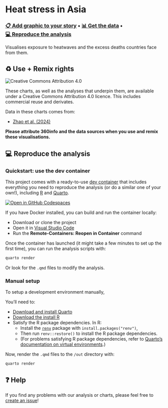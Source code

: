 

# Heat stress in Asia

### [📋 Add graphic to your story](https://heatwaves.360visuals.org/country-profiles?edshare) • [📊 Get the data](data) • [💻 Reproduce the analysis](#-reproduce-the-analysis)

Visualises exposure to heatwaves and the excess deaths countries face
from them.

## ♻️ Use + Remix rights

![[Creative Commons Attribution
4.0](https://creativecommons.org/licenses/by/4.0)](https://mirrors.creativecommons.org/presskit/buttons/80x15/png/by.png)

These charts, as well as the analyses that underpin them, are available
under a Creative Commons Attribution 4.0 licence. This includes
commercial reuse and derivates.

<!-- Do any of the data sources fall under a different licence? If so, describe the licence and which parts of the data fall under it here! if most of it does, change the above and replace LICENCE.md too -->

Data in these charts comes from:

<ul>  
<li>  
<a href="https://doi.org/10.1371/journal.pmed.1004364">Zhao et
al. (2024)</a>  
</li>  
</ul>

**Please attribute 360info and the data sources when you use and remix
these visualisations.**

## 💻 Reproduce the analysis

### Quickstart: use the dev container

This project comes with a ready-to-use [dev
container](https://code.visualstudio.com/docs/remote/containers) that
includes everything you need to reproduce the analysis (or do a similar
one of your own!), including [R](https://r-project.org) and
[Quarto](https://quarto.org).

[![Open in GitHub
Codespaces](https://github.com/codespaces/badge.svg)](https://codespaces.new/360-info/report-heatstress-asia?quickstart=1)

If you have Docker installed, you can build and run the container
locally:

- Download or clone the project
- Open it in [Visual Studio Code](https://code.visualstudio.com)
- Run the **Remote-Containers: Reopen in Container** command

Once the container has launched (it might take a few minutes to set up
the first time), you can run the analysis scripts with:

``` sh
quarto render
```

Or look for the `.qmd` files to modify the analysis.

### Manual setup

To setup a development environment manually,

You’ll need to:

- [Download and install Quarto](https://quarto.org/docs/get-started)
- [Download the install R](https://www.r-project.org)
- Satisfy the R package dependencies. In R:
  - Install the [`renv`](https://rstudio.github.io/renv) package with
    `install.packages("renv")`,
  - Then run `renv::restore()` to install the R package dependencies.
  - (For problems satisfying R package dependencies, refer to [Quarto’s
    documentation on virtual
    environments](https://quarto.org/docs/projects/virtual-environments.html).)

Now, render the `.qmd` files to the `/out` directory with:

``` sh
quarto render
```

## ❓ Help

If you find any problems with our analysis or charts, please feel free
to [create an
issue](https://github.com/360-info/report-heatstress-asia/issues/new)!
